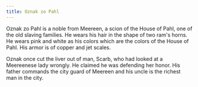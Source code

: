 ```yaml
---
title: Oznak zo Pahl
---
```


Oznak zo Pahl is a noble from Meereen, a scion of the House of Pahl, one of the old slaving families. He wears his hair in the shape of two ram's horns. He wears pink and white as his colors which are the colors of the House of Pahl. His armor is of copper and jet scales.

Oznak once cut the liver out of man, Scarb, who had looked at a Meereenese lady wrongly. He claimed he was defending her honor. His father commands the city guard of Meereen and his uncle is the richest man in the city. 


